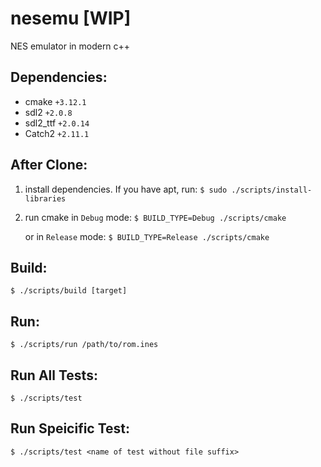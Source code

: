 # nesemu [WIP]
NES emulator in modern c++

## Dependencies:
- cmake `+3.12.1`
- sdl2 `+2.0.8`
- sdl2_ttf `+2.0.14`
- Catch2 `+2.11.1`

## After Clone:
1. install dependencies. If you have apt, run: `$ sudo ./scripts/install-libraries`
1. run cmake in `Debug` mode: `$ BUILD_TYPE=Debug ./scripts/cmake`
    
    or in `Release` mode: `$ BUILD_TYPE=Release ./scripts/cmake`

## Build:
`$ ./scripts/build [target]`

## Run:
`$ ./scripts/run /path/to/rom.ines`

## Run All Tests:
`$ ./scripts/test`

## Run Speicific Test:
`$ ./scripts/test <name of test without file suffix>`
